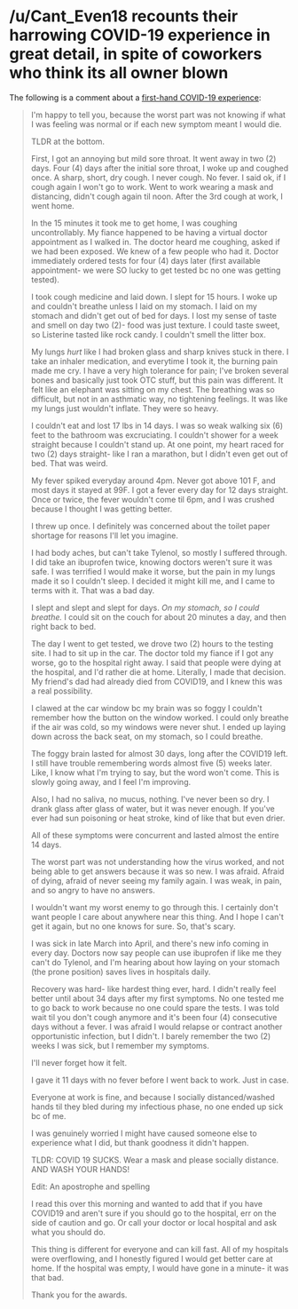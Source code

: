 # /u/Cant_Even18 recounts their harrowing COVID-19 experience in great detail, in spite of coworkers who think its all owner blown

The following is a comment about a [first-hand COVID-19 experience](https://www.reddit.com/r/WhitePeopleTwitter/comments/gidso7/take_your_mask_off_to_make_me_feel_better/fqfvrqn/?context=8&depth=9):

> I'm happy to tell you, because the worst part was not knowing if what I was feeling was normal or if each new symptom meant I would die.
>
> TLDR at the bottom.
>
> First, I got an annoying but mild sore throat. It went away in two (2) days. Four (4) days after the initial sore throat, I woke up and coughed once. A sharp, short, dry cough. I never cough. No fever. I said ok, if I cough again I won't go to work. Went to work wearing a mask and distancing, didn't cough again til noon. After the 3rd cough at work, I went home.
>
> In the 15 minutes it took me to get home, I was coughing uncontrollably. My fiance happened to be having a virtual doctor appointment as I walked in. The doctor heard me coughing, asked if we had been exposed. We knew of a few people who had it. Doctor immediately ordered tests for four (4) days later (first available appointment- we were SO lucky to get tested bc no one was getting tested).
>
> I took cough medicine and laid down. I slept for 15 hours. I woke up and couldn't breathe unless I laid on my stomach. I laid on my stomach and didn't get out of bed for days. I lost my sense of taste and smell on day two (2)- food was just texture. I could taste sweet, so Listerine tasted like rock candy. I couldn't smell the litter box.
>
> My lungs *hurt* like I had broken glass and sharp knives stuck in there. I take an inhaler medication, and everytime I took it, the burning pain made me cry. I have a very high tolerance for pain; I've broken several bones and basically just took OTC stuff, but this pain was different. It felt like an elephant was sitting on my chest. The breathing was  so difficult, but not in an asthmatic way, no tightening feelings. It was like my lungs just wouldn't inflate. They were so heavy.
>
> I couldn't eat and lost 17 lbs in 14 days. I was so weak walking six (6) feet to the bathroom was excruciating. I couldn't shower for a week straight because I couldn't stand up. At one point, my heart raced for two (2) days straight- like I ran a marathon, but I didn't even get out of bed. That was weird.
>
> My fever spiked everyday around 4pm. Never got above 101 F, and most days it stayed at 99F. I got a fever every day for 12 days straight. Once or twice, the fever wouldn't come til 6pm, and I was crushed because I thought I was getting better.
>
> I threw up once. I definitely was concerned about the toilet paper shortage for reasons I'll let you imagine.
>
> I had body aches, but can't take Tylenol, so mostly I suffered through. I did take an ibuprofen twice, knowing doctors weren't sure it was safe. I was terrified I would make it worse, but the pain in my lungs made it so I couldn't sleep. I decided it might kill me, and I came to terms with it. That was a bad day.
>
> I slept and slept and slept for days. *On my stomach, so I could breathe.* I could sit on the couch for about 20 minutes a day, and then right back to bed.
>
> The day I went to get tested, we drove two (2) hours to the testing site. I had to sit up in the car. The doctor told my fiance if I got any worse, go to the hospital right away. I said that people were dying at the hospital, and I'd rather die at home. Literally, I made that decision. My friend's dad had already died from COVID19, and I knew this was a real possibility.
>
> I clawed at the car window bc my brain was so foggy I couldn't remember how the button on the window worked. I could only breathe if the air was cold, so my windows were never shut. I ended up laying down across the back seat, on my stomach, so I could breathe.
>
> The foggy brain lasted for almost 30 days, long after the COVID19 left. I still have trouble remembering words almost five (5) weeks later. Like, I know what I'm trying to say, but the word won't come. This is slowly going away, and I feel I'm improving.
>
> Also, I had no saliva, no mucus, nothing. I've never been so dry. I drank glass after glass of water, but it was never enough. If you've ever had sun poisoning or heat stroke, kind of like that but even drier.
>
> All of these symptoms were concurrent and lasted almost the entire 14 days.
>
> The worst part was not understanding how the virus worked, and not being able to get answers because it was so new. I was afraid. Afraid of dying, afraid of never seeing my family again. I was weak, in pain, and so angry to have no answers.
>
> I wouldn't want my worst enemy to go through this. I certainly don't want people I care about anywhere near this thing. And I hope I can't get it again, but no one knows for sure. So, that's scary.
>
> I was sick in late March into April, and there's new info coming in every day. Doctors now say people can use ibuprofen if like me they can't do Tylenol, and I'm hearing about how laying on your stomach (the prone position) saves lives in hospitals daily.
>
> Recovery was hard- like hardest thing ever, hard. I didn't really feel better until about 34 days after my first symptoms. No one tested me to go back to work because no one could spare the tests. I was told wait til you don't cough anymore and it's been four (4) consecutive days without a fever. I was afraid I would relapse or contract another opportunistic infection, but I didn't. I barely remember the two (2) weeks I was sick, but I remember my symptoms.
>
>  I'll never forget how it felt.
>
> I gave it 11 days with no fever before I went back to work. Just in case.
>
> Everyone at work is fine, and because I socially distanced/washed hands til they bled during my infectious phase, no one ended up sick bc of me.
>
> I was genuinely worried I might have caused someone else to experience what I did, but thank goodness it didn't happen.
>
> TLDR: COVID 19 SUCKS. Wear a mask and please socially distance. AND WASH YOUR HANDS!
>
> Edit: An apostrophe and spelling
>
> I read this over this morning and wanted to add that if you have COVID19 and aren't sure if you should go to the hospital, err on the side of caution and go. Or call your doctor or local hospital and ask what you should do.
>
> This thing is different for everyone and can kill fast. All of my hospitals were overflowing, and I honestly figured I would get better care at home. If the hospital was empty, I would have gone in a minute- it was that bad.
>
> Thank you for the awards.

